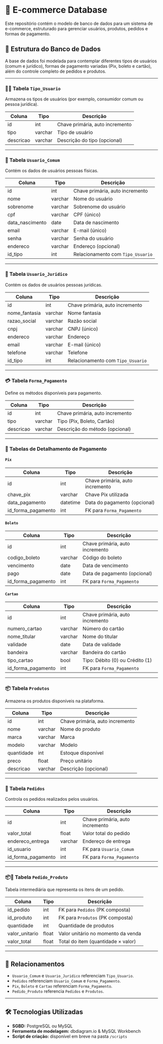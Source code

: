 # 🛒 E-commerce Database

Este repositório contém o modelo de banco de dados para um sistema de e-commerce, estruturado para gerenciar usuários, produtos, pedidos e formas de pagamento.

## 📐 Estrutura do Banco de Dados

A base de dados foi modelada para contemplar diferentes tipos de usuários (comum e jurídico), formas de pagamento variadas (Pix, boleto e cartão), além do controle completo de pedidos e produtos.

---

### 🧑‍💼 Tabela `Tipo_Usuario`

Armazena os tipos de usuários (por exemplo, consumidor comum ou pessoa jurídica).

| Coluna     | Tipo     | Descrição                       |
|------------|----------|---------------------------------|
| id         | int      | Chave primária, auto incremento |
| tipo       | varchar  | Tipo de usuário                 |
| descricao  | varchar  | Descrição do tipo (opcional)    |

---

### 👤 Tabela `Usuario_Comum`

Contém os dados de usuários pessoas físicas.

| Coluna          | Tipo     | Descrição                       |
|------------------|----------|---------------------------------|
| id               | int      | Chave primária, auto incremento |
| nome             | varchar  | Nome do usuário                 |
| sobrenome        | varchar  | Sobrenome do usuário            |
| cpf              | varchar  | CPF (único)                     |
| data_nascimento  | date     | Data de nascimento              |
| email            | varchar  | E-mail (único)                  |
| senha            | varchar  | Senha do usuário                |
| endereco         | varchar  | Endereço (opcional)             |
| id_tipo          | int      | Relacionamento com `Tipo_Usuario` |

---

### 🏢 Tabela `Usuario_Juridico`

Contém os dados de usuários pessoas jurídicas.

| Coluna        | Tipo     | Descrição                       |
|----------------|----------|---------------------------------|
| id             | int      | Chave primária, auto incremento |
| nome_fantasia  | varchar  | Nome fantasia                   |
| razao_social   | varchar  | Razão social                    |
| cnpj           | varchar  | CNPJ (único)                    |
| endereco       | varchar  | Endereço                        |
| email          | varchar  | E-mail (único)                  |
| telefone       | varchar  | Telefone                        |
| id_tipo        | int      | Relacionamento com `Tipo_Usuario` |

---

### 💳 Tabela `Forma_Pagamento`

Define os métodos disponíveis para pagamento.

| Coluna     | Tipo     | Descrição                       |
|------------|----------|---------------------------------|
| id         | int      | Chave primária, auto incremento |
| tipo       | varchar  | Tipo (Pix, Boleto, Cartão)      |
| descricao  | varchar  | Descrição do método (opcional)  |

---

### 💸 Tabelas de Detalhamento de Pagamento

#### `Pix`

| Coluna            | Tipo     | Descrição                                |
|-------------------|----------|------------------------------------------|
| id                | int      | Chave primária, auto incremento          |
| chave_pix         | varchar  | Chave Pix utilizada                      |
| data_pagamento    | datetime | Data do pagamento (opcional)            |
| id_forma_pagamento| int      | FK para `Forma_Pagamento`               |

#### `Boleto`

| Coluna            | Tipo     | Descrição                                |
|-------------------|----------|------------------------------------------|
| id                | int      | Chave primária, auto incremento          |
| codigo_boleto     | varchar  | Código do boleto                         |
| vencimento        | date     | Data de vencimento                       |
| pago              | date     | Data de pagamento (opcional)            |
| id_forma_pagamento| int      | FK para `Forma_Pagamento`               |

#### `Cartao`

| Coluna            | Tipo     | Descrição                                |
|-------------------|----------|------------------------------------------|
| id                | int      | Chave primária, auto incremento          |
| numero_cartao     | varchar  | Número do cartão                         |
| nome_titular      | varchar  | Nome do titular                          |
| validade          | date     | Data de validade                         |
| bandeira          | varchar  | Bandeira do cartão                       |
| tipo_cartao       | bool     | Tipo: Débito (0) ou Crédito (1)         |
| id_forma_pagamento| int      | FK para `Forma_Pagamento`               |

---

### 📦 Tabela `Produtos`

Armazena os produtos disponíveis na plataforma.

| Coluna     | Tipo     | Descrição                       |
|------------|----------|---------------------------------|
| id         | int      | Chave primária, auto incremento |
| nome       | varchar  | Nome do produto                 |
| marca      | varchar  | Marca                           |
| modelo     | varchar  | Modelo                          |
| quantidade | int      | Estoque disponível              |
| preco      | float    | Preço unitário                  |
| descricao  | varchar  | Descrição (opcional)            |

---

### 📑 Tabela `Pedidos`

Controla os pedidos realizados pelos usuários.

| Coluna            | Tipo     | Descrição                        |
|-------------------|----------|----------------------------------|
| id                | int      | Chave primária, auto incremento |
| valor_total       | float    | Valor total do pedido           |
| endereco_entrega  | varchar  | Endereço de entrega             |
| id_usuario        | int      | FK para `Usuario_Comum`         |
| id_forma_pagamento| int      | FK para `Forma_Pagamento`       |

---

### 📦📑 Tabela `Pedido_Produto`

Tabela intermediária que representa os itens de um pedido.

| Coluna         | Tipo   | Descrição                          |
|----------------|--------|------------------------------------|
| id_pedido      | int    | FK para `Pedidos` (PK composta)    |
| id_produto     | int    | FK para `Produtos` (PK composta)   |
| quantidade     | int    | Quantidade de produtos             |
| valor_unitario | float  | Valor unitário no momento da venda |
| valor_total    | float  | Total do item (quantidade × valor) |

---

## 🔗 Relacionamentos

- `Usuario_Comum` e `Usuario_Juridico` referenciam `Tipo_Usuario`.
- `Pedidos` referenciam `Usuario_Comum` e `Forma_Pagamento`.
- `Pix`, `Boleto` e `Cartao` referenciam `Forma_Pagamento`.
- `Pedido_Produto` referencia `Pedidos` e `Produtos`.

---

## 🛠️ Tecnologias Utilizadas

- **SGBD:** PostgreSQL ou MySQL
- **Ferramenta de modelagem:** dbdiagram.io & MySQL Workbench
- **Script de criação:** disponível em breve na pasta `/scripts`
